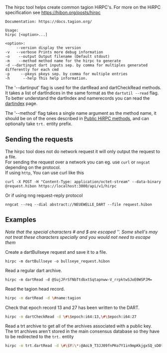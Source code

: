 The hirpc tool helps create common tagion HiRPC's.
For more on the HiRPC specification see https://hibon.org/posts/hirpc

```
Documentation: https://docs.tagion.org/

Usage:
hirpc [<option>...]

<option>:
     --version display the version
-v   --verbose Prints more debug information
-o    --output Output filename (Default stdout)
-m    --method method name for the hirpc to generate
-d --dartinput dart inputs sep. by comma for multiples generated differently for each cmd
-p     --pkeys pkeys sep. by comma for multiple entries
-h      --help This help information.
```

The '--dartinput' flag is used for the dartRead and dartCheckRead methods.  
It takes a list of dartIndices in the same format as the `dartutil --read` flag.  
To better understand the dartIndex and namerecords you can read the [dartindex](https://docs.tagion.org/docs/protocols/dart/dartindex) page.  


The '--method' flag takes a single name argument as the method name, it should be on of the ones described in [Public HiRPC methods](https://docs.tagion.org/docs/protocols/hirpcmethods), and can optionally take `trt.` entity prefix.  


## Sending the requests
The hirpc tool does not do network request it will only output the request to a file.  
For sending the request over a network you can eg. use `curl` or `nngcat` depending on the protocol.  
If using `http`, You can use curl like this
```
curl -X POST -H "Content-Type: application/octet-stream" --data-binary @request.hibon https://localhost:3000/api/v1/hirpc
```

Or if using nng request-reply protocol
```
nngcat --req --dial abstract://NEUEWELLE_DART --file request.hibon
```


## Examples
*Note that the special characters # and $ are escaped '\'. Some shell's may not treat these characters specially and you would not need to escape them*

Create a dartBullseye request and save it to a file.
```
hirpc -m dartBullseye -o bullseye_request.hibon
```

Read a regular dart archive.
```
hirpc -m dartRead -d @SujJFrSfNbTtdbxtSqtapnww-V_rrpktwSJoE0WSPJM=
```

Read the tagion head record.

```sh
hirpc -m dartRead -d \#name:tagion
```

Check that epoch record 13 and 27 has been written to the DART.
```sh
hirpc -m dartCheckRead -d \#\$epoch:i64:13,\#\$epoch:i64:27
```

Read a trt archive to get all of the archives associated with a public key.  
The trt archives aren't stored in the main consensus database so they have to be redirected to the `trt.` entity
```sh
hirpc -m trt.dartRead -d \#\$Y:\*:@AoL9_T3JJ09fnPKo7Y1in9mpKkjgxSQ_sD0t0CPCcLKk
```
